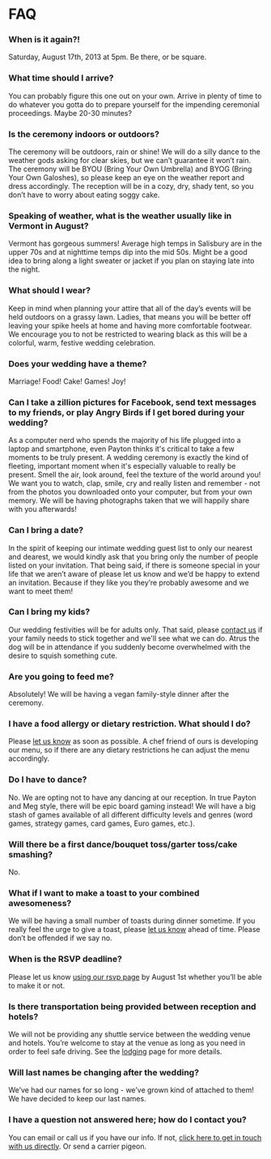 # FAQ 

### When is it again?!
Saturday, August 17th, 2013 at 5pm. Be there, or be square.

### What time should I arrive?
You can probably figure this one out on your own. Arrive in plenty of time to do whatever you gotta do to prepare yourself for the impending ceremonial proceedings. Maybe 20-30 minutes?

### Is the ceremony indoors or outdoors? 
The ceremony will be outdoors, rain or shine! We will do a silly dance to the weather gods asking for clear skies, but we can’t guarantee it won’t rain. The ceremony will be BYOU (Bring Your Own Umbrella) and BYOG (Bring Your Own Galoshes), so please keep an eye on the weather report and dress accordingly. The reception will be in a cozy, dry, shady tent, so you don’t have to worry about eating soggy cake.

### Speaking of weather, what is the weather usually like in Vermont in August?
Vermont has gorgeous summers! Average high temps in Salisbury are in the upper 70s and at nighttime temps dip into the mid 50s. Might be a good idea to bring along a light sweater or jacket if you plan on staying late into the night.

### What should I wear?
Keep in mind when planning your attire that all of the day’s events will be held outdoors on a grassy lawn. Ladies, that means you will be better off leaving your spike heels at home and having more comfortable footwear. We encourage you to not be restricted to wearing black as this will be a colorful, warm, festive wedding celebration.

### Does your wedding have a theme?
Marriage! Food! Cake! Games! Joy!

### Can I take a zillion pictures for Facebook, send text messages to my friends, or play Angry Birds if I get bored during your wedding?
As a computer nerd who spends the majority of his life plugged into a laptop and smartphone, even Payton thinks it's critical to take a few moments to be truly present. A wedding ceremony is exactly the kind of fleeting, important moment when it's especially valuable to really be present. Smell the air, look around, feel the texture of the world around you! We want you to watch, clap, smile, cry and really listen and remember - not from the photos you downloaded onto your computer, but from your own memory. We will be having photographs taken that we will happily share with you afterwards!

### Can I bring a date?
In the spirit of keeping our intimate wedding guest list to only our nearest and dearest, we would kindly ask that you bring only the number of people listed on your invitation. That being said, if there is someone special in your life that we aren’t aware of please let us know and we’d be happy to extend an invitation. Because if they like you they’re probably awesome and we want to meet them!

### Can I bring my kids?
Our wedding festivities will be for adults only. That said, please [contact us](/contact) if your family needs to stick together and we'll see what we can do. Atrus the dog will be in attendance if you suddenly become overwhelmed with the desire to squish something cute.

### Are you going to feed me?
Absolutely! We will be having a vegan family-style dinner after the ceremony. 

### I have a food allergy or dietary restriction. What should I do?
Please [let us know](/contact) as soon as possible. A chef friend of ours is developing our menu, so if there are any dietary restrictions he can adjust the menu accordingly.

### Do I have to dance? 
No. We are opting not to have any dancing at our reception. In true Payton and Meg style, there will be epic board gaming instead! We will have a big stash of games available of all different difficulty levels and genres (word games, strategy games, card games, Euro games, etc.). 

### Will there be a first dance/bouquet toss/garter toss/cake smashing? 
No.

### What if I want to make a toast to your combined awesomeness? 
We will be having a small number of toasts during dinner sometime. If you really feel the urge to give a toast, please [let us know](/contact) ahead of time. Please don’t be offended if we say no.

### When is the RSVP deadline?
Please let us know [using our rsvp page](/rsvp) by August 1st whether you’ll be able to make it or not. 

### Is there transportation being provided between reception and hotels?
We will not be providing any shuttle service between the wedding venue and hotels. You’re welcome to stay at the venue as long as you need in order to feel safe driving. See the [lodging](/lodging) page for more details.

### Will last names be changing after the wedding?
We’ve had our names for so long - we’ve grown kind of attached to them! We have decided to keep our last names. 

### I have a question not answered here; how do I contact you?
You can email or call us if you have our info. If not, [click here to get in touch with us directly](/contact). Or send a carrier pigeon.
